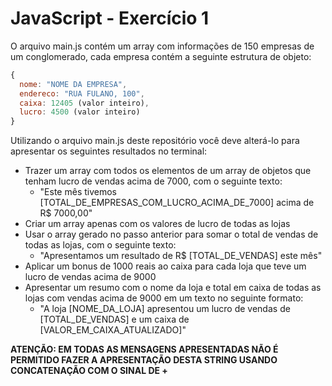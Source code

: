 # JavaScript - Exercício 1

O arquivo main.js contém um array com informações de 150 empresas de um conglomerado, cada empresa contém a seguinte estrutura de objeto:

```javascript
{
  nome: "NOME DA EMPRESA",
  endereco: "RUA FULANO, 100",
  caixa: 12405 (valor inteiro),
  lucro: 4500 (valor inteiro)
}
```

Utilizando o arquivo main.js deste repositório você deve alterá-lo para apresentar os seguintes resultados no terminal:

- Trazer um array com todos os elementos de um array de objetos que tenham lucro de vendas acima de 7000, com o seguinte texto:
  - "Este mês tivemos [TOTAL_DE_EMPRESAS_COM_LUCRO_ACIMA_DE_7000] acima de R$ 7000,00"
- Criar um array apenas com os valores de lucro de todas as lojas
- Usar o array gerado no passo anterior para somar o total de vendas de todas as lojas, com o seguinte texto:
  -  "Apresentamos um resultado de R$ [TOTAL_DE_VENDAS] este mês"
- Aplicar um bonus de 1000 reais ao caixa para cada loja que teve um lucro de vendas acima de 9000
- Apresentar um resumo com o nome da loja e total em caixa de todas as lojas com vendas acima de 9000 em um texto no seguinte formato:
    - "A loja [NOME_DA_LOJA] apresentou um lucro de vendas de [TOTAL_DE_VENDAS] e um caixa de [VALOR_EM_CAIXA_ATUALIZADO]"

__ATENÇÃO: EM TODAS AS MENSAGENS APRESENTADAS NÃO É PERMITIDO FAZER A APRESENTAÇÃO DESTA STRING USANDO CONCATENAÇÃO COM O SINAL DE +__
